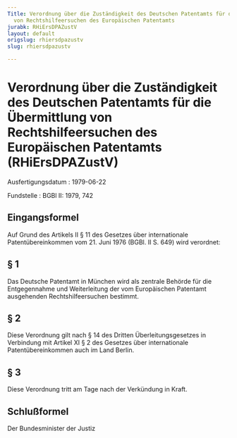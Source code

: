 ```yaml
---
Title: Verordnung über die Zuständigkeit des Deutschen Patentamts für die Übermittlung
  von Rechtshilfeersuchen des Europäischen Patentamts
jurabk: RHiErsDPAZustV
layout: default
origslug: rhiersdpazustv
slug: rhiersdpazustv

---
```


# Verordnung über die Zuständigkeit des Deutschen Patentamts für die Übermittlung von Rechtshilfeersuchen des Europäischen Patentamts (RHiErsDPAZustV)

Ausfertigungsdatum
:   1979-06-22

Fundstelle
:   BGBl II: 1979, 742

## Eingangsformel

Auf Grund des Artikels II § 11 des Gesetzes über internationale
Patentübereinkommen vom 21. Juni 1976 (BGBl. II S. 649) wird
verordnet:

## § 1

Das Deutsche Patentamt in München wird als zentrale Behörde für die
Entgegennahme und Weiterleitung der vom Europäischen Patentamt
ausgehenden Rechtshilfeersuchen bestimmt.

## § 2

Diese Verordnung gilt nach § 14 des Dritten Überleitungsgesetzes in
Verbindung mit Artikel XI § 2 des Gesetzes über internationale
Patentübereinkommen auch im Land Berlin.

## § 3

Diese Verordnung tritt am Tage nach der Verkündung in Kraft.

## Schlußformel

Der Bundesminister der Justiz

